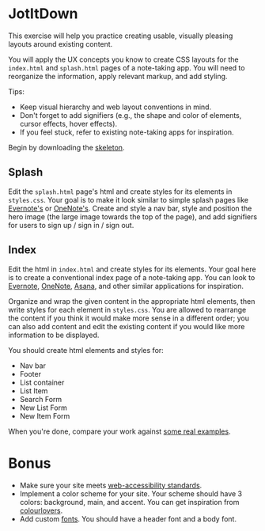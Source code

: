 # JotItDown

This exercise will help you practice creating usable, visually pleasing
layouts around existing content.

You will apply the UX concepts you know to create CSS layouts for the `index.html` 
and `splash.html` pages of a note-taking app. You will need to reorganize the
information, apply relevant markup, and add styling.

Tips:
* Keep visual hierarchy and web layout conventions in mind.
* Don't forget to add signifiers (e.g., the shape and color of elements, cursor effects, hover effects).
* If you feel stuck, refer to existing note-taking apps for inspiration.

Begin by downloading the [skeleton][skeleton].

## Splash

Edit the `splash.html` page's html and create styles for its elements
in `styles.css`. Your goal is to make it look similar to simple splash pages 
like [Evernote's][evernote] or [OneNote's][onenote].
Create and style a nav bar, style and position the hero image (the large
image towards the top of the page), and add signifiers for users to sign up
/ sign in / sign out.

## Index

Edit the html in `index.html` and create styles for its elements. Your
goal here is to create a conventional index page of a note-taking app.
You can look to [Evernote][evernote], [OneNote][onenote],
[Asana][asana], and other similar applications for inspiration.

Organize and wrap the given content in the appropriate html elements, then write
styles for each element in `styles.css`. You are allowed to rearrange the 
content if you think it would make more sense in a different order; you can also 
add content and edit the existing content if you would like more information to 
be displayed.

You should create html elements and styles for:
* Nav bar
* Footer
* List container
* List Item
* Search Form
* New List Form
* New Item Form

When you're done, compare your work against [some real examples][screenshots].

# Bonus

- Make sure your site meets [web-accessibility standards][standards].
- Implement a color scheme for your site. Your scheme should have 3 colors:
background, main, and accent. You can get inspiration from [colourlovers][colors].
- Add custom [fonts][fonts]. You should have a header font and a body font.

[standards]: https://www.wuhcag.com/wcag-checklist/
[colors]: http://www.colourlovers.com/
[fonts]: https://fonts.google.com/
[evernote]: https://evernote.com/
[onenote]: https://www.onenote.com/
[asana]: https://asana.com/

[screenshots]: https://assets.aaonline.io/fullstack/react/homeworks/ux/screenshots.zip
[skeleton]: https://assets.aaonline.io/fullstack/react/homeworks/ux/skeleton.zip
